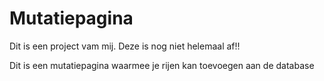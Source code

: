 # Mutatiepagina

Dit is een project vam mij. Deze is nog niet helemaal af!!

Dit is een mutatiepagina waarmee je rijen kan toevoegen aan de database
